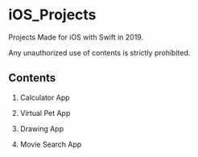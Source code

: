 # iOS_Projects
Projects Made for iOS with Swift in 2019.

Any unauthorized use of contents is strictly prohibited.

## Contents

1. Calculator App

2. Virtual Pet App

3. Drawing App

4. Movie Search App


